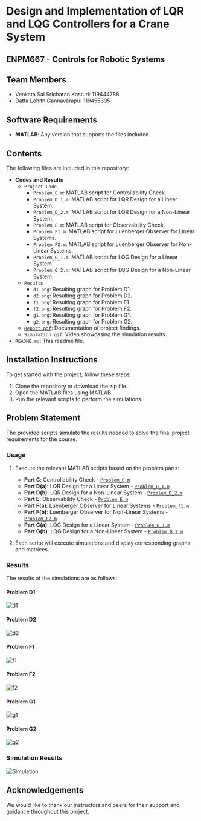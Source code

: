# Design and Implementation of LQR and LQG Controllers for a Crane System
## ENPM667 - Controls for Robotic Systems

## Team Members
- Venkata Sai Sricharan Kasturi: 119444788
- Datta Lohith Gannavarapu: 119455395

## Software Requirements
- **MATLAB**: Any version that supports the files included.

## Contents
The following files are included in this repository:
- **Codes and Results**
  - `Project Code`
    - `Problem_C.m`: MATLAB script for Controllability Check.
    - `Problem_D_1.m`: MATLAB script for LQR Design for a Linear System.
    - `Problem_D_2.m`: MATLAB script for LQR Design for a Non-Linear System.
    - `Problem_E.m`: MATLAB script for Observability Check.
    - `Problem_F1.m`: MATLAB script for Luenberger Observer for Linear Systems.
    - `Problem_F2.m`: MATLAB script for Luenberger Observer for Non-Linear Systems.
    - `Problem_G_1.m`: MATLAB script for LQG Design for a Linear System.
    - `Problem_G_2.m`: MATLAB script for LQG Design for a Non-Linear System.
   - `Results`
      - `d1.png`: Resulting graph for Problem D1.
      - `d2.png`: Resulting graph for Problem D2.
      - `f1.png`: Resulting graph for Problem F1.
      - `f2.png`: Resulting graph for Problem F2.
      - `g1.png`: Resulting graph for Problem G1.
      - `g2.png`: Resulting graph for Problem G2.
  - [`Report.pdf`](Report.pdf): Documentation of project findings.
  - `Simulation.gif`: Video showcasing the simulation results.
- `README.md`: This readme file.

## Installation Instructions
To get started with the project, follow these steps:

1. Clone the repository or download the zip file.
2. Open the MATLAB files using MATLAB.
3. Run the relevant scripts to perform the simulations.

## Problem Statement
The provided scripts simulate the results needed to solve the final project requirements for the course.

### Usage
1. Execute the relevant MATLAB scripts based on the problem parts:
    - **Part C**: Controllability Check - [`Problem_C.m`](Project%20Code/Problem_C.m)
    - **Part D(a)**: LQR Design for a Linear System - [`Problem_D_1.m`](Project%20Code/Problem_D_1.m)
    - **Part D(b)**: LQR Design for a Non-Linear System - [`Problem_D_2.m`](Project%20Code/Problem_D_2.m)
    - **Part E**: Observability Check - [`Problem_E.m`](Project%20Code/Problem_E.m)
    - **Part F(a)**: Luenberger Observer for Linear Systems - [`Problem_f1.m`](Project%20Code/Problem_f1.m)
    - **Part F(b)**: Luenberger Observer for Non-Linear Systems - [`Problem_F2.m`](Project%20Code/Problem_F2.m)
    - **Part G(a)**: LQG Design for a Linear System - [`Problem_G_1.m`](Project%20Code/Problem_G_1.m)
    - **Part G(b)**: LQG Design for a Non-Linear System - [`Problem_G_2.m`](Project%20Code/Problem_G_2.m)

2. Each script will execute simulations and display corresponding graphs and matrices.


### Results

The results of the simulations are as follows:

#### Problem D1
![d1](Results/d1.png)

#### Problem D2
![d2](Results/d2.png)

#### Problem F1
![f1](Results/f1.png)

#### Problem F2
![f2](Results/f2.png)

#### Problem G1
![g1](Results/g1.png)

#### Problem G2
![g2](Results/g2.png)


### Simulation Results
![Simulation](Simulation.gif)

## Acknowledgements
We would like to thank our instructors and peers for their support and guidance throughout this project.
